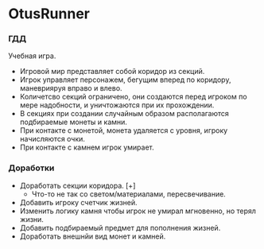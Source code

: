 # OtusRunner
### ГДД
Учебная игра.
* Игровой мир представляет собой коридор из секций.
* Игрок управляет персонажем, бегущим вперед по коридору, маневрияруя вправо и влево.
* Количетсво секций ограничено, они создаются перед игроком по мере надобности, и уничтожаются при их прохождении.
* В секциях при создании случайным образом располагаются подбираемые монеты и камни.
* При контакте с монетой, монета удаляется с уровня, игроку начисляются очки.
* При контакте с камнем игрок умирает.

### Доработки
+ Доработать секции коридора. [+]
	+ Что-то не так со светом/материалами, пересвечивание.
+ Добавить игроку счетчик жизней.
+ Изменить логику камня чтобы игрок не умирал мгновенно, но терял жизни.
+ Добавить подбираемый предмет для пополнения жизней.
+ Доработать внешнйи вид монет и камней.